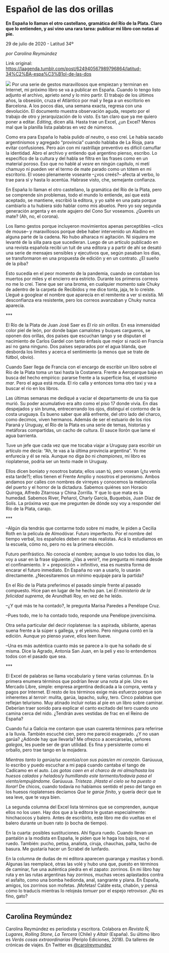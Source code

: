 # Español de las dos orillas

**En España lo llaman el otro castellano, gramática del Río de la Plata. Claro que lo entienden, y así vino una rara tarea: publicar mi libro con notas al pie.**

29 de julio de 2020 - Latitud 34º

_por Carolina Reymúndez_

Link original: https://laagenda.tumblr.com/post/624940567989796864/latitud-34%C2%BA-espa%C3%B1ol-de-las-dos

![](https://64.media.tumblr.com/0f22bd24ebe3e810bd669b9e18ee44c4/40063852f5571410-77/s500x750/577712d09d77ff47ac03e2635e52a98b420cd12a.jpg)
Por una serie de gestos maravillosos que empiezan y terminan en Internet, mi próximo libro se va a publicar en España. Cuando lo tengo listo adjunto el archivo, aprieto *send* y lo miro partir. El trabajo de los últimos años, la obsesión, cruza el Atlántico por mail y llega a un escritorio en Barcelona. A los pocos días, una semana exacta, regresa con una devolución. El documento muestra observación aguda, respeto por el trabajo de otro y jerarquización de lo visto. Es tan claro que ya me quiero poner a editar. *Editing*, dicen allá. Hasta trae un Excel, ¿un Excel? Menos mal que la planilla lista palabras en vez de números. 

Como era para España lo había pulido *al neutro*, o eso creí. Le había sacado argentinismos y agregado “provincia” cuando hablaba de La Rioja, para evitar confusiones. Pero aún con mi rastrillaje preventivo es difícil camuflar la identidad. Abro el archivo y entiendo qué argentino pienso, escribo. Lo específico de la cultura y del habla se filtra en las frases como en un material poroso. Eso que no hablé al *vesre* en ningún capítulo, ni metí chamuyo ni pueden ver el termo de mate parado como un tótem en mi escritorio. El voseo plenamente voseante –¿vos creés?– afecta al verbo, lo trae para sí y hasta lo acentúa. Habrase visto, che, semejante confianza.

En España lo llaman el otro castellano, la gramática del Río de la Plata, pero se comprende sin problemas, todo el mundo lo entiende, así que está aceptado, se mantiene, escribió la editora, y yo salté en una pata porque cambiarlo a tu hubiera sido hablar como mis abuelos. Pero yo soy segunda generación argenta y en este agujero del Cono Sur voseamos. ¿Querés un mate? (Ah, no, el corona).

Los llamo gestos porque incluyeron movimientos apenas perceptibles –clics de mouse– y maravillosos porque debe haber intervenido un Aladino en alguna parte de la cadena. No hubo alharaca ni agitación. Ni siquiera me levanté de la silla para que sucedieran. Luego de un artículo publicado en una revista española recibí un tuit de una editora y a partir de ahí se desató una serie de mensajes sensibles y ejecutivos que, según pasaban los días, se transformaron en una propuesta de edición y en un contrato. ¿El sueño de la piba?

Esto sucedía en el peor momento de la pandemia, cuando se contaban los muertos por miles y el encierro era estricto. Durante los primeros correos no me lo creí. Tiene que ser una broma, en cualquier momento sale Chuky de adentro de la carpeta de Recibidos y me dice tonta, jaja, te lo creíste. Llegué a googlear el nombre que aparecía en el remitente a ver si existía. Mi desconfianza era resistente, pero los correos avanzaban y Chuky nunca aparecía. 

\*\*\*

El Río de la Plata de Juan José Saer es *El río sin orillas*. En esa inmensidad color piel de león, por donde bajan camalotes y buques cargueros, se oponen dos orillas, dos países que escuchan tango y se disputan el nacimiento de Carlos Gardel con tanto énfasis que mejor si nació en Francia así no gana ninguno. Dos países separados por el agua blanda, que desborda los límites y acerca el sentimiento (a menos que se trate de fútbol, obvio).

Cuando Saer llega de Francia con el encargo de escribir un libro sobre el Río de la Plata toma un taxi hasta la Costanera. Frente a Aeroparque baja en busca del hecho empírico: pararse frente a la superficie lisa, el *vastísimo mar*. Pero el agua está muda. El río calla y entonces toma otro taxi y va a buscar el río en los libros. 

Las últimas semanas me dediqué a vaciar el departamento de una tía que murió. Su poder acumulativo era alto como el piso 17 donde vivía. En días despejados y sin bruma, entrecerrando los ojos, distinguí el contorno de la costa uruguaya. Es bueno saber que allá enfrente, del otro lado del charco, como decimos, viven hermanos. 
Además de ser el estuario de los ríos Paraná y Uruguay, el Río de la Plata es una serie de temas, historias y metáforas compartidas, un cacho de cultura. El sauce llorón que lame el agua barrienta. 

Tuve un jefe que cada vez que me tocaba viajar a Uruguay para escribir un artículo me decía: “Ah, te vas a la última provincia argentina”. Yo me enfurecía y él se reía. 
Aunque no diga *bo* ni *championes*, mi libro es rioplatense, podría ser un texto made in Uruguay. 

Ellos dicen boniato y nosotros batata; ellos usan tú, pero vosean (¿tu venís esta tarde?); ellos tienen el Frente Amplio y nosotros el peronismo. Ambos andamos por calles con nombres de virreyes y conocemos la melancolía del puerto y el horror de la dictadura. Sabemos quiénes son Horacio Quiroga, Alfredo Zitarrosa y China Zorrilla. Y que lo que mata es la humedad. Sabemos River, Peñarol, Charly García, Buquebús, Juan Díaz de Solís. La próxima vez que me pregunten de dónde soy voy a responder del Río de la Plata, carajo. 

\*\*\*

–Algún día tendrás que contarme todo sobre mi madre, le piden a Cecilia Roth en la película de Almodóvar. Futuro imperfecto. Por el nombre del tiempo verbal, los españoles deben ser más realistas. Acá lo estudiamos en la escuela, cómo no, pero no es la primera elección. 

Futuro perifrástico. No conocía el nombre; aunque lo uso todos los días, lo voy a usar en la frase siguiente. ¿Vas a venir?, me pregunta mi mamá desde el confinamiento. Ir + preposición + infinitivo, esa es nuestra forma de encarar el futuro inmediato. En España no van a usarlo, lo usarán directamente. ¿Necesitaremos un mínimo equipaje para la partida?

En el Río de la Plata preferimos el pasado simple frente al pasado compuesto. Hice pan en lugar de he hecho pan. Leí *El ministerio de la felicidad suprema*, de Arundhati Roy, en vez de he leído. 

–¿Y qué más te ha contado?, le pregunta Marisa Paredes a Penélope Cruz. 

–Pues todo, me lo ha contado todo, responde una Penélope jovencísima.

Otra seña particular del decir rioplatense: la s aspirada, sibilante, apenas suena frente a la súper s gallega, y el yeísmo. Pero ninguna contó en la edición. Aunque yo pienso *yueve*, ellos leen llueve.

–Una es más auténtica cuanto más se parece a lo que ha soñado de sí misma. Dice la Agrado, Antonia San Juan, en la peli y eso lo entendemos todos con el pasado que sea. 

\*\*\*

El Excel de palabras se llama vocabulario y tiene varias columnas. En la primera enumera términos que podrían llevar una nota al pie. Uno es Mercado Libre, simple: empresa argentina dedicada a la compra, venta y pagos por Internet. El resto de los términos exige más esfuerzo porque son inherentes al *terroir*: mulita, garúa, lapacho, sulky, tero. Cinco palabras que reflejan telurismo. Muy atinado incluir notas al pie en un libro sobre caminar. Deberían traer sonido para explicar el canto excitado del tero cuando uno camina cerca del nido. ¿Tendrán aves vestidas de frac en el Reino de España? 

Cuando fui a Galicia me contaron que usan cuarenta términos para referirse a la lluvia. También escuché cien, pero me pareció exagerado. ¿Y no usan garúa? ¿Adónde hay que llevarla? Me ofrezco a acercárselas, señores *galegos*, les puede ser de gran utilidad. Es fina y persistente como el orballo, pero trae tango en la mojadera.

*Mientras tanto la garúa/se acentúa/con sus púas/en mi corazón*. Garúuuua, lo escribo y puedo escuchar a mi papá cuando cantaba el tango de Cadícamo en el auto. *Las gotas caen en el charco de mi alma/hasta los huesos calados y helados/y humillando este tormento/todavía pasa el viento/empujándome*. Garúuuua. *Tristeza. ¡Hasta el cielo se ha puesto a llorar!* De chicos, cuando todavía no habíamos sentido el peso del tango en los huesos rioplatenses decíamos *Que te garúe finito*, y quería decir que te sea leve, que te vaya bien.

La segunda columna del Excel lista términos que se comprenden, aunque ellos no los usen. Hay dos que a la editora le gustan especialmente: hinchacocos y balero. Antes de escribirlo, este libro me dio vueltas en el balero durante un buen rato (o bocha de tiempo). 

En la cuarta: posibles sustituciones. Ahí figura ruedo. Cuando llevan un pantalón a la modista en España, le piden que le haga los bajos, no el ruedo. También: pucho, petisa, analista, ciruja, chauchas, palta, tacho de basura. Me gustaría hacer un Scrabel de lunfardo. 

En la columna de dudas de mi editora aparecen guaranga y masitas y bondi. Algunas las reemplacé, otras las volé y hubo una que, puesto en términos de caminar, fue una auténtica piedra en el zapato: zorrinos. En mi libro hay ruta y en las rutas argentinas hay zorrinos, muchas veces aplastados contra el asfalto, como una bomba hedionda, anal, sangrante y plana. En España, amigos, los zorrinos son mofetas. ¡Mofetas! Caláte esta, chabón, y pensá cómo lo traducís mientras lo relojeás *tomuer* por el espejo retrovisor. ¿No es fino, gato?

  




---

Carolina Reymúndez
------------------

 Carolina Reymúndez es periodista y escritora. Colabora en *Revista Ñ*, *Lugares*, *Rolling Stone*, *La Tercera* (Chile) y *Altaïr* (España). Su último libro es *Verás cosas extraordinarias* (Periplo Ediciones, 2018). Da talleres de crónicas de viajes. En Twitter es [@carolreymundez](https://twitter.com/carolreymundez) 

